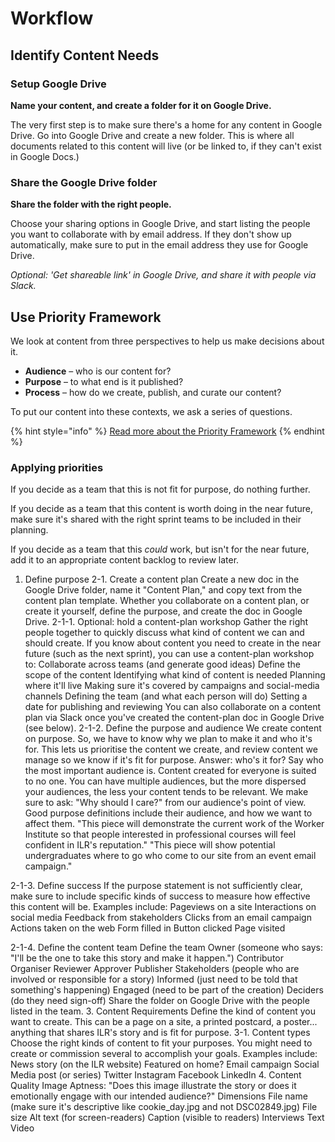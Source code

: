 # Workflow

## Identify Content Needs

### Setup Google Drive

**Name your content, and create a folder for it on Google Drive.**

The very first step is to make sure there's a home for any content in Google Drive. Go into Google Drive and create a new folder. This is where all documents related to this content will live \(or be linked to, if they can't exist in Google Docs.\)

### Share the Google Drive folder

**Share the folder with the right people.** 

Choose your sharing options in Google Drive, and start listing the people you want to collaborate with by email address. If they don't show up automatically, make sure to put in the email address they use for Google Drive.

_Optional: 'Get shareable link' in Google Drive, and share it with people via Slack._

## Use Priority Framework

We look at content from three perspectives to help us make decisions about it.

* **Audience** – who is our content for? 
* **Purpose** – to what end is it published? 
* **Process** – how do we create, publish, and curate our content?

To put our content into these contexts, we ask a series of questions.

{% hint style="info" %}
[Read more about the Priority Framework](content-priority-framework.md)
{% endhint %}

### Applying priorities

If you decide as a team that this is not fit for purpose, do nothing further.

If you decide as a team that this content is worth doing in the near future, make sure it's shared with the right sprint teams to be included in their planning.

If you decide as a team that this _could_ work, but isn't for the near future, add it to an appropriate content backlog to review later.

1. Define purpose 2-1. Create a content plan Create a new doc in the Google Drive folder, name it "Content Plan," and copy text from the content plan template. Whether you collaborate on a content plan, or create it yourself, define the purpose, and create the doc in Google Drive. 2-1-1. Optional: hold a content-plan workshop Gather the right people together to quickly discuss what kind of content we can and should create. If you know about content you need to create in the near future \(such as the next sprint\), you can use a content-plan workshop to: Collaborate across teams \(and generate good ideas\) Define the scope of the content Identifying what kind of content is needed Planning where it'll live Making sure it's covered by campaigns and social-media channels Defining the team \(and what each person will do\) Setting a date for publishing and reviewing You can also collaborate on a content plan via Slack once you've created the content-plan doc in Google Drive \(see below\). 2-1-2. Define the purpose and audience We create content on purpose. So, we have to know why we plan to make it and who it's for. This lets us prioritise the content we create, and review content we manage so we know if it's fit for purpose. Answer: who's it for? Say who the most important audience is. Content created for everyone is suited to no one. You can have multiple audiences, but the more dispersed your audiences, the less your content tends to be relevant. We make sure to ask: "Why should I care?" from our audience's point of view. Good purpose definitions include their audience, and how we want to affect them. "This piece will demonstrate the current work of the Worker Institute so that people interested in professional courses will feel confident in ILR's reputation." "This piece will show potential undergraduates where to go who come to our site from an event email campaign."

2-1-3. Define success If the purpose statement is not sufficiently clear, make sure to include specific kinds of success to measure how effective this content will be. Examples include: Pageviews on a site Interactions on social media Feedback from stakeholders Clicks from an email campaign Actions taken on the web Form filled in Button clicked Page visited

2-1-4. Define the content team Define the team Owner \(someone who says: "I'll be the one to take this story and make it happen."\) Contributor Organiser Reviewer Approver Publisher Stakeholders \(people who are involved or responsible for a story\) Informed \(just need to be told that something's happening\) Engaged \(need to be part of the creation\) Deciders \(do they need sign-off\) Share the folder on Google Drive with the people listed in the team. 3. Content Requirements Define the kind of content you want to create. This can be a page on a site, a printed postcard, a poster... anything that shares ILR's story and is fit for purpose. 3-1. Content types Choose the right kinds of content to fit your purposes. You might need to create or commission several to accomplish your goals. Examples include: News story \(on the ILR website\) Featured on home? Email campaign Social Media post \(or series\) Twitter Instagram Facebook LinkedIn 4. Content Quality Image Aptness: "Does this image illustrate the story or does it emotionally engage with our intended audience?" Dimensions File name \(make sure it's descriptive like cookie\_day.jpg and not DSC02849.jpg\) File size Alt text \(for screen-readers\) Caption \(visible to readers\) Interviews Text Video

